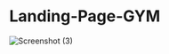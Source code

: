 # Landing-Page-GYM
![Screenshot (3)](https://user-images.githubusercontent.com/129662879/229356793-ac62db51-fa36-4306-a02e-99494f384294.png)

